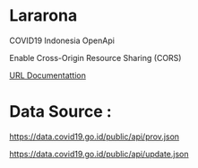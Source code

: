 # Lararona

COVID19 Indonesia OpenApi

Enable Cross-Origin Resource Sharing (CORS)

[URL Documentattion](http://powerful-thicket-86677.herokuapp.com/api/documentation)

# Data Source :

https://data.covid19.go.id/public/api/prov.json

https://data.covid19.go.id/public/api/update.json
